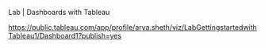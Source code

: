 Lab | Dashboards with Tableau

https://public.tableau.com/app/profile/arya.sheth/viz/LabGettingstartedwithTableau1/Dashboard1?publish=yes